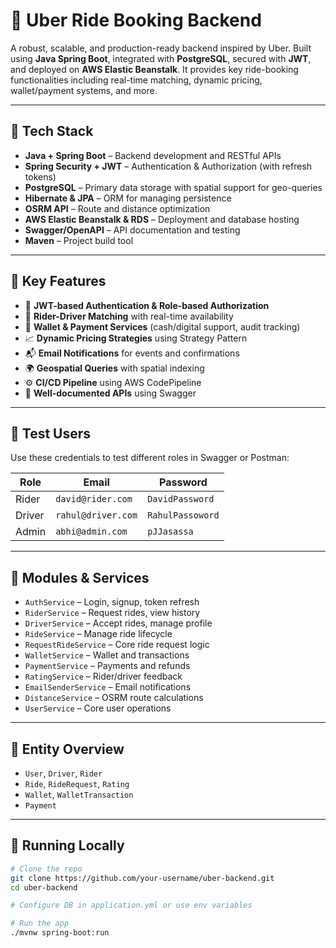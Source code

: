 # 🚗 Uber Ride Booking Backend

A robust, scalable, and production-ready backend inspired by Uber. Built using **Java Spring Boot**, integrated with **PostgreSQL**, secured with **JWT**, and deployed on **AWS Elastic Beanstalk**. It provides key ride-booking functionalities including real-time matching, dynamic pricing, wallet/payment systems, and more.

---

## 🔧 Tech Stack

- **Java + Spring Boot** – Backend development and RESTful APIs
- **Spring Security + JWT** – Authentication & Authorization (with refresh tokens)
- **PostgreSQL** – Primary data storage with spatial support for geo-queries
- **Hibernate & JPA** – ORM for managing persistence
- **OSRM API** – Route and distance optimization
- **AWS Elastic Beanstalk & RDS** – Deployment and database hosting
- **Swagger/OpenAPI** – API documentation and testing
- **Maven** – Project build tool

---

## 🎯 Key Features

- 🔐 **JWT-based Authentication & Role-based Authorization**
- 📍 **Rider-Driver Matching** with real-time availability
- 💸 **Wallet & Payment Services** (cash/digital support, audit tracking)
- 📈 **Dynamic Pricing Strategies** using Strategy Pattern
- 📬 **Email Notifications** for events and confirmations
- 🌍 **Geospatial Queries** with spatial indexing
- ⚙️ **CI/CD Pipeline** using AWS CodePipeline
- 📜 **Well-documented APIs** using Swagger

---

## 🔐 Test Users

Use these credentials to test different roles in Swagger or Postman:

| Role   | Email               | Password        |
|--------|---------------------|-----------------|
| Rider  | `david@rider.com`   | `DavidPassword` |
| Driver | `rahul@driver.com`  | `RahulPassoword`|
| Admin  | `abhi@admin.com`    | `pJJasassa`     |

---

## 🧱 Modules & Services

- `AuthService` – Login, signup, token refresh
- `RiderService` – Request rides, view history
- `DriverService` – Accept rides, manage profile
- `RideService` – Manage ride lifecycle
- `RequestRideService` – Core ride request logic
- `WalletService` – Wallet and transactions
- `PaymentService` – Payments and refunds
- `RatingService` – Rider/driver feedback
- `EmailSenderService` – Email notifications
- `DistanceService` – OSRM route calculations
- `UserService` – Core user operations

---

## 🧩 Entity Overview

- `User`, `Driver`, `Rider`
- `Ride`, `RideRequest`, `Rating`
- `Wallet`, `WalletTransaction`
- `Payment`

---

## 🧪 Running Locally

```bash
# Clone the repo
git clone https://github.com/your-username/uber-backend.git
cd uber-backend

# Configure DB in application.yml or use env variables

# Run the app
./mvnw spring-boot:run

